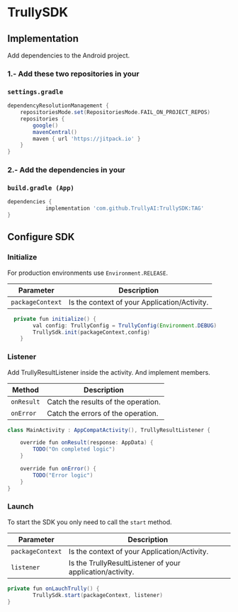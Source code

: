 # TrullySDK


## Implementation

Add dependencies to the Android project.

### 1.- Add these two repositories in your
###  `settings.gradle`
 
```groovy
dependencyResolutionManagement {
    repositoriesMode.set(RepositoriesMode.FAIL_ON_PROJECT_REPOS)
    repositories {
        google()
        mavenCentral()
        maven { url 'https://jitpack.io' }
    }
}
```
### 2.- Add the dependencies in your
###  `build.gradle (App)`
```groovy
dependencies {
	        implementation 'com.github.TrullyAI:TrullySDK:TAG'
}
```


## Configure SDK

### Initialize

For production environments use `Environment.RELEASE`.
 

| Parameter | Description |
| -------- | ------- |
| `packageContext` | Is the context of your Application/Activity. |

```java
  private fun initialize() {
        val config: TrullyConfig = TrullyConfig(Environment.DEBUG)
        TrullySdk.init(packageContext,config)
    }
```

### Listener
Add TrullyResultListener inside the activity. And implement members.

| Method | Description |
| -------- | ------- |
| `onResult` | Catch the results of the operation. |
| `onError` | Catch the errors of the operation. |


```java
class MainActivity : AppCompatActivity(), TrullyResultListener {

    override fun onResult(response: AppData) {
        TODO("On completed logic")
    }

    override fun onError() {
        TODO("Error logic")
    }
}
```

### Launch

To start the SDK you only need to call the `start` method.

| Parameter | Description |
| -------- | ------- |
| `packageContext` | Is the context of your Application/Activity. |
| `listener` | Is the TrullyResultListener of your application/activity. |


```java
private fun onLauchTrully() {
        TrullySdk.start(packageContext, listener)
}
```